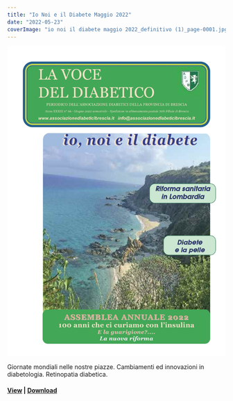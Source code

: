 ```yaml
---
title: "Io Noi e il Diabete Maggio 2022"
date: "2022-05-23"
coverImage: "io noi il diabete maggio 2022_definitivo (1)_page-0001.jpg"
---
```


![](images/io%20noi%20il%20diabete%20maggio%202022_definitivo%20(1)_page-0001.jpg)


Giornate mondiali nelle nostre piazze. Cambiamenti ed innovazioni in diabetologia. Retinopatia diabetica.

#### [View](http://198.211.122.197/diabetwp/wordpress/wp-content/uploads/2020/01/Io-noi-e-il-diabete-dic-2018.pdf) | [Download](http://198.211.122.197/diabetwp/wordpress/wp-content/uploads/2020/01/Io-noi-e-il-diabete-dic-2018.pdf)

